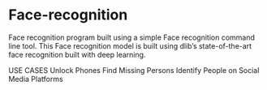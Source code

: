 # Face-recognition
Face recognition program built using a simple Face recognition command line tool. This Face recognition model is built using dlib’s state-of-the-art face recognition built with deep learning.

USE CASES
Unlock Phones
Find Missing Persons
Identify People on Social Media Platforms
